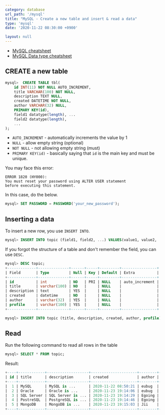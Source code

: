 ```yaml
---
category: database
url_path: '/mysql'
title: "MySQL - Create a new table and insert & read a data"
type: 'mysql'
date: '2020-11-22 08:30:00 +0900'

layout: null
---
```


- [MySQL cheatsheet](https://gist.github.com/bradtraversy/c831baaad44343cc945e76c2e30927b3)
- [MySQL Data type cheatsheet](https://tableplus.com/blog/2018/07/mysql-data-types-cheatsheet.html)

## CREATE a new table
```sql
mysql>  CREATE TABLE tbl(
    id INT(11) NOT NULL AUTO_INCREMENT,
    title VARCHAR(100) NOT NULL,
    description TEXT NULL,
    created DATETIME NOT NULL,
    author VARCHAR(32) NULL,
    PRIMARY KEY(id),
    field1 datatype(length), ...
    field2 datatype(length), 
    ...
);
```
- `AUTO_INCREMENT` - automatically increments the value by 1
- `NULL` - allow empty string (optional)
- `NOT NULL` - not allowing empty string (must)
- `PRIMARY KEY(id)` - basically saying that `id` is the main key and must be unique. 

You may face this error:
```
ERROR 1820 (HY000): 
You must reset your password using ALTER USER statement 
before executing this statement.
```

In this case, do the below.
```sql
mysql> SET PASSWORD = PASSWORD('your_new_password');
```

## Inserting a data

To insert a new row, you use `INSERT INTO`.

```sql
mysql> INSERT INTO topic (field1, field2, ...) VALUES(value1, value2, ...);
```

If you forgot the structure of a table and don't remember the field, you can use `DESC`.

```sql
mysql> DESC topic;
+-------------+--------------+------+-----+---------+----------------+
| Field       | Type         | Null | Key | Default | Extra          |
+-------------+--------------+------+-----+---------+----------------+
| id          | int          | NO   | PRI | NULL    | auto_increment |
| title       | varchar(100) | NO   |     | NULL    |                |
| description | text         | YES  |     | NULL    |                |
| created     | datetime     | NO   |     | NULL    |                |
| author      | varchar(32)  | YES  |     | NULL    |                |
| profile     | varchar(100) | YES  |     | NULL    |                |
+-------------+--------------+------+-----+---------+----------------+

mysql> INSERT INTO topic (title, description, created, author, profile) VALUES('MySQL', 'MySQL is ...', NOW(), 'eubug', 'teacher');
```

## Read

Run the following command to read all rows in the table
```sql
mysql> SELECT * FROM topic;
```

Result:
```sql
+----+------------+-------------------+---------------------+--------+-----------+
| id | title      | description       | created             | author | profile   |
+----+------------+-------------------+---------------------+--------+-----------+
|  1 | MySQL      | MySQL is ...      | 2020-11-22 08:50:21 | eubug  | teacher   |
|  2 | Oracle     | Oracle is ...     | 2020-11-23 19:14:06 | eubug  | teacher   |
|  3 | SQL Server | SQL Server is ... | 2020-11-23 19:14:29 | Egoing | developer |
|  4 | PostreSQL  | PostgreSQL is ... | 2020-11-23 19:14:46 | Egoing | developer |
|  5 | MongoDB    | MongoDB is ...    | 2020-11-23 19:15:03 | Jii    | developer |
+----+------------+-------------------+---------------------+--------+-----------+
```
